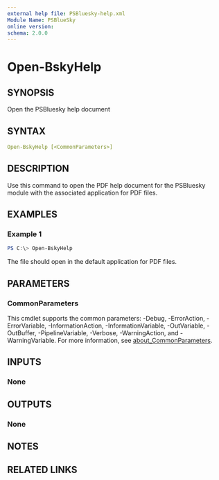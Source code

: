 ```yaml
---
external help file: PSBluesky-help.xml
Module Name: PSBlueSky
online version:
schema: 2.0.0
---
```


# Open-BskyHelp

## SYNOPSIS

Open the PSBluesky help document

## SYNTAX

```yaml
Open-BskyHelp [<CommonParameters>]
```

## DESCRIPTION

Use this command to open the PDF help document for the PSBluesky module with the associated application for PDF files.

## EXAMPLES

### Example 1
```powershell
PS C:\> Open-BskyHelp
```

The file should open in the default application for PDF files.

## PARAMETERS

### CommonParameters
This cmdlet supports the common parameters: -Debug, -ErrorAction, -ErrorVariable, -InformationAction, -InformationVariable, -OutVariable, -OutBuffer, -PipelineVariable, -Verbose, -WarningAction, and -WarningVariable. For more information, see [about_CommonParameters](http://go.microsoft.com/fwlink/?LinkID=113216).

## INPUTS

### None

## OUTPUTS

### None

## NOTES

## RELATED LINKS
